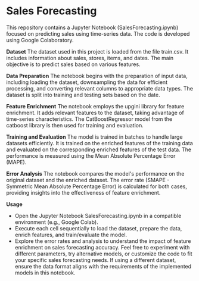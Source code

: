 # Sales Forecasting
This repository contains a Jupyter Notebook (SalesForecasting.ipynb) focused on predicting sales using time-series data. The code is developed using Google Colaboratory.

**Dataset**
The dataset used in this project is loaded from the file train.csv. It includes information about sales, stores, items, and dates. The main objective is to predict sales based on various features.

**Data Preparation**
The notebook begins with the preparation of input data, including loading the dataset, downsampling the data for efficient processing, and converting relevant columns to appropriate data types. The dataset is split into training and testing sets based on the date.

**Feature Enrichment**
The notebook employs the upgini library for feature enrichment. It adds relevant features to the dataset, taking advantage of time-series characteristics. The CatBoostRegressor model from the catboost library is then used for training and evaluation.

**Training and Evaluation**
The model is trained in batches to handle large datasets efficiently. It is trained on the enriched features of the training data and evaluated on the corresponding enriched features of the test data. The performance is measured using the Mean Absolute Percentage Error (MAPE).

**Error Analysis**
The notebook compares the model's performance on the original dataset and the enriched dataset. The error rate (SMAPE - Symmetric Mean Absolute Percentage Error) is calculated for both cases, providing insights into the effectiveness of feature enrichment.

**Usage**
- Open the Jupyter Notebook SalesForecasting.ipynb in a compatible environment (e.g., Google Colab).
- Execute each cell sequentially to load the dataset, prepare the data, enrich features, and train/evaluate the model.
- Explore the error rates and analysis to understand the impact of feature enrichment on sales forecasting accuracy.
Feel free to experiment with different parameters, try alternative models, or customize the code to fit your specific sales forecasting needs. If using a different dataset, ensure the data format aligns with the requirements of the implemented models in this notebook.
